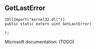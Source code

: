 ## GetLastError

```
[DllImport("kernel32.dll")]
public static extern uint GetLastError(
   
);
```

Microsoft documentation: (TODO)
